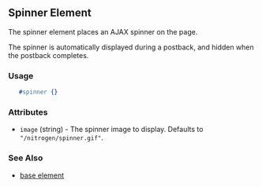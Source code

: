<!-- dash: #spinner | Element | ###:Section -->

## Spinner Element

  The spinner element places an AJAX spinner on the page.

  The spinner is automatically displayed during a postback,
  and hidden when the postback completes.

### Usage

```erlang
   #spinner {}

```

### Attributes

   * `image` (string) - The spinner image to display. Defaults to `"/nitrogen/spinner.gif"`.

### See Also

 *  [base element](./element_base.md)
